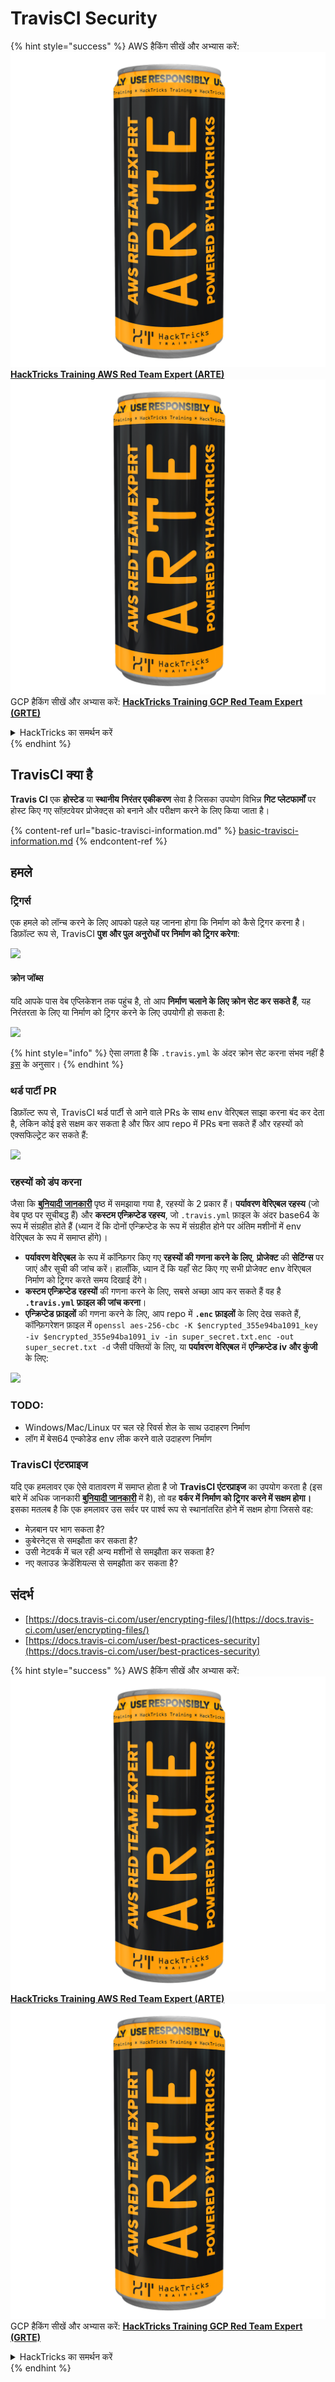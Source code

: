 # TravisCI Security

{% hint style="success" %}
AWS हैकिंग सीखें और अभ्यास करें:<img src="../../.gitbook/assets/image (1) (1) (1).png" alt="" data-size="line">[**HackTricks Training AWS Red Team Expert (ARTE)**](https://training.hacktricks.xyz/courses/arte)<img src="../../.gitbook/assets/image (1) (1) (1).png" alt="" data-size="line">\
GCP हैकिंग सीखें और अभ्यास करें: <img src="../../.gitbook/assets/image (2).png" alt="" data-size="line">[**HackTricks Training GCP Red Team Expert (GRTE)**<img src="../../.gitbook/assets/image (2).png" alt="" data-size="line">](https://training.hacktricks.xyz/courses/grte)

<details>

<summary>HackTricks का समर्थन करें</summary>

* [**सदस्यता योजनाएँ**](https://github.com/sponsors/carlospolop) देखें!
* **💬 [**Discord समूह**](https://discord.gg/hRep4RUj7f) या [**telegram समूह**](https://t.me/peass) में शामिल हों या **Twitter** 🐦 पर हमें **फॉलो** करें [**@hacktricks\_live**](https://twitter.com/hacktricks_live)**.**
* **हैकिंग ट्रिक्स साझा करें और** [**HackTricks**](https://github.com/carlospolop/hacktricks) और [**HackTricks Cloud**](https://github.com/carlospolop/hacktricks-cloud) github repos में PRs सबमिट करें।

</details>
{% endhint %}

## TravisCI क्या है

**Travis CI** एक **होस्टेड** या **स्थानीय** **निरंतर एकीकरण** सेवा है जिसका उपयोग विभिन्न **गिट प्लेटफार्मों** पर होस्ट किए गए सॉफ़्टवेयर प्रोजेक्ट्स को बनाने और परीक्षण करने के लिए किया जाता है।

{% content-ref url="basic-travisci-information.md" %}
[basic-travisci-information.md](basic-travisci-information.md)
{% endcontent-ref %}

## हमले

### ट्रिगर्स

एक हमले को लॉन्च करने के लिए आपको पहले यह जानना होगा कि निर्माण को कैसे ट्रिगर करना है। डिफ़ॉल्ट रूप से, TravisCI **पुश और पुल अनुरोधों पर निर्माण को ट्रिगर करेगा**:

![](<../../.gitbook/assets/image (145).png>)

#### क्रोन जॉब्स

यदि आपके पास वेब एप्लिकेशन तक पहुंच है, तो आप **निर्माण चलाने के लिए क्रोन सेट कर सकते हैं**, यह निरंतरता के लिए या निर्माण को ट्रिगर करने के लिए उपयोगी हो सकता है:

![](<../../.gitbook/assets/image (243).png>)

{% hint style="info" %}
ऐसा लगता है कि `.travis.yml` के अंदर क्रोन सेट करना संभव नहीं है [इस](https://github.com/travis-ci/travis-ci/issues/9162) के अनुसार।
{% endhint %}

### थर्ड पार्टी PR

डिफ़ॉल्ट रूप से, TravisCI थर्ड पार्टी से आने वाले PRs के साथ env वेरिएबल साझा करना बंद कर देता है, लेकिन कोई इसे सक्षम कर सकता है और फिर आप repo में PRs बना सकते हैं और रहस्यों को एक्सफिल्ट्रेट कर सकते हैं:

![](<../../.gitbook/assets/image (208).png>)

### रहस्यों को डंप करना

जैसा कि [**बुनियादी जानकारी**](basic-travisci-information.md) पृष्ठ में समझाया गया है, रहस्यों के 2 प्रकार हैं। **पर्यावरण वेरिएबल रहस्य** (जो वेब पृष्ठ पर सूचीबद्ध हैं) और **कस्टम एन्क्रिप्टेड रहस्य**, जो `.travis.yml` फ़ाइल के अंदर base64 के रूप में संग्रहीत होते हैं (ध्यान दें कि दोनों एन्क्रिप्टेड के रूप में संग्रहीत होने पर अंतिम मशीनों में env वेरिएबल के रूप में समाप्त होंगे)।

* **पर्यावरण वेरिएबल** के रूप में कॉन्फ़िगर किए गए **रहस्यों की गणना करने के लिए**, **प्रोजेक्ट** की **सेटिंग्स** पर जाएं और सूची की जांच करें। हालाँकि, ध्यान दें कि यहाँ सेट किए गए सभी प्रोजेक्ट env वेरिएबल निर्माण को ट्रिगर करते समय दिखाई देंगे।
* **कस्टम एन्क्रिप्टेड रहस्यों** की गणना करने के लिए, सबसे अच्छा आप कर सकते हैं वह है **`.travis.yml` फ़ाइल की जांच करना**।
* **एन्क्रिप्टेड फ़ाइलों** की गणना करने के लिए, आप repo में **`.enc` फ़ाइलों** के लिए देख सकते हैं, कॉन्फ़िगरेशन फ़ाइल में `openssl aes-256-cbc -K $encrypted_355e94ba1091_key -iv $encrypted_355e94ba1091_iv -in super_secret.txt.enc -out super_secret.txt -d` जैसी पंक्तियों के लिए, या **पर्यावरण वेरिएबल** में **एन्क्रिप्टेड iv और कुंजी** के लिए:

![](<../../.gitbook/assets/image (81).png>)

### TODO:

* Windows/Mac/Linux पर चल रहे रिवर्स शेल के साथ उदाहरण निर्माण
* लॉग में बेस64 एन्कोडेड env लीक करने वाले उदाहरण निर्माण

### TravisCI एंटरप्राइज

यदि एक हमलावर एक ऐसे वातावरण में समाप्त होता है जो **TravisCI एंटरप्राइज** का उपयोग करता है (इस बारे में अधिक जानकारी [**बुनियादी जानकारी**](basic-travisci-information.md#travisci-enterprise) में है), तो वह **वर्कर में निर्माण को ट्रिगर करने में सक्षम होगा।** इसका मतलब है कि एक हमलावर उस सर्वर पर पार्श्व रूप से स्थानांतरित होने में सक्षम होगा जिससे वह:

* मेज़बान पर भाग सकता है?
* कुबेरनेट्स से समझौता कर सकता है?
* उसी नेटवर्क में चल रही अन्य मशीनों से समझौता कर सकता है?
* नए क्लाउड क्रेडेंशियल्स से समझौता कर सकता है?

## संदर्भ

* [https://docs.travis-ci.com/user/encrypting-files/](https://docs.travis-ci.com/user/encrypting-files/)
* [https://docs.travis-ci.com/user/best-practices-security](https://docs.travis-ci.com/user/best-practices-security)

{% hint style="success" %}
AWS हैकिंग सीखें और अभ्यास करें:<img src="../../.gitbook/assets/image (1) (1) (1).png" alt="" data-size="line">[**HackTricks Training AWS Red Team Expert (ARTE)**](https://training.hacktricks.xyz/courses/arte)<img src="../../.gitbook/assets/image (1) (1) (1).png" alt="" data-size="line">\
GCP हैकिंग सीखें और अभ्यास करें: <img src="../../.gitbook/assets/image (2).png" alt="" data-size="line">[**HackTricks Training GCP Red Team Expert (GRTE)**<img src="../../.gitbook/assets/image (2).png" alt="" data-size="line">](https://training.hacktricks.xyz/courses/grte)

<details>

<summary>HackTricks का समर्थन करें</summary>

* [**सदस्यता योजनाएँ**](https://github.com/sponsors/carlospolop) देखें!
* **💬 [**Discord समूह**](https://discord.gg/hRep4RUj7f) या [**telegram समूह**](https://t.me/peass) में शामिल हों या **Twitter** 🐦 पर हमें **फॉलो** करें [**@hacktricks\_live**](https://twitter.com/hacktricks_live)**.**
* **हैकिंग ट्रिक्स साझा करें और** [**HackTricks**](https://github.com/carlospolop/hacktricks) और [**HackTricks Cloud**](https://github.com/carlospolop/hacktricks-cloud) github repos में PRs सबमिट करें।

</details>
{% endhint %}
